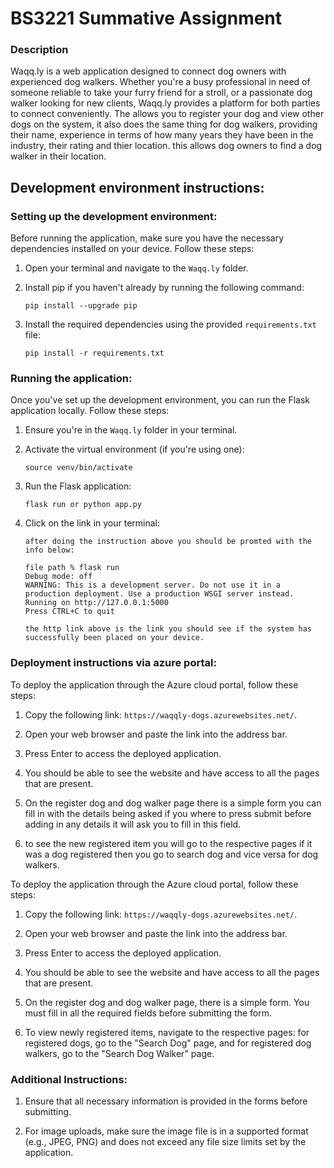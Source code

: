 # BS3221 Summative Assignment

### Description 
Waqq.ly is a web application designed to connect dog owners with experienced dog walkers. Whether you're a busy professional in need of someone reliable to take your furry friend for a stroll, or a passionate dog walker looking for new clients, Waqq.ly provides a platform for both parties to connect conveniently. The allows you to register your dog and view other dogs on the system, it also does the same thing for dog walkers, providing their name, experience in terms of how many years they have been in the industry, their rating and thier location. this allows dog owners to find a dog walker in their location.

## Development environment instructions:

### Setting up the development environment:

Before running the application, make sure you have the necessary dependencies installed on your device. Follow these steps:

1. Open your terminal and navigate to the `Waqq.ly` folder.

2. Install pip if you haven't already by running the following command:
    ```
    pip install --upgrade pip
    ```

3. Install the required dependencies using the provided `requirements.txt` file:
    ```
    pip install -r requirements.txt
    ```

### Running the application:

Once you've set up the development environment, you can run the Flask application locally. Follow these steps:

1. Ensure you're in the `Waqq.ly` folder in your terminal.

2. Activate the virtual environment (if you're using one):
    ```
    source venv/bin/activate
    ```

3. Run the Flask application:
    ```
    flask run or python app.py
    ```
    
4. Click on the link in your terminal:
   ```
   after doing the instruction above you should be promted with the info below:

   file path % flask run
   Debug mode: off
   WARNING: This is a development server. Do not use it in a production deployment. Use a production WSGI server instead.
   Running on http://127.0.0.1:5000
   Press CTRL+C to quit

   the http link above is the link you should see if the system has successfully been placed on your device.
   ```

### Deployment instructions via azure portal:

To deploy the application through the Azure cloud portal, follow these steps:

1. Copy the following link: `https://waqqly-dogs.azurewebsites.net/`.

2. Open your web browser and paste the link into the address bar.

3. Press Enter to access the deployed application.

4. You should be able to see the website and have access to all the pages that are present.

5. On the register dog and dog walker page there is a simple form you can fill in with the details being asked if you where to press submit before adding in any details it will ask you to fill in this field.

6. to see the new registered item you will go to the respective pages if it was a dog registered then you go to search dog and vice versa for dog walkers.

To deploy the application through the Azure cloud portal, follow these steps:

1. Copy the following link: `https://waqqly-dogs.azurewebsites.net/`.

2. Open your web browser and paste the link into the address bar.

3. Press Enter to access the deployed application.

4. You should be able to see the website and have access to all the pages that are present.

5. On the register dog and dog walker page, there is a simple form. You must fill in all the required fields before submitting the form.

6. To view newly registered items, navigate to the respective pages: for registered dogs, go to the "Search Dog" page, and for registered dog walkers, go to the "Search Dog Walker" page.


### Additional Instructions:

1. Ensure that all necessary information is provided in the forms before submitting.
  
2. For image uploads, make sure the image file is in a supported format (e.g., JPEG, PNG) and does not exceed any file size limits set by the application. 
